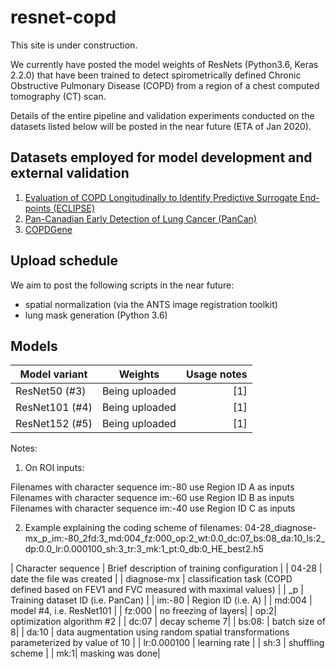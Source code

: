 # resnet-copd

This site is under construction.

We currently have posted the model weights of ResNets (Python3.6, Keras 2.2.0) that have been trained to detect spirometrically defined Chronic Obstructive Pulmonary Disease (COPD) from a region of a chest computed tomography (CT) scan.

Details of the entire pipeline and validation experiments conducted on the datasets listed below will be posted in the near future (ETA of Jan 2020).

## Datasets employed for model development and external validation 
1. [Evaluation of COPD Longitudinally to Identify Predictive Surrogate End-points (ECLIPSE)](http://eclipse-copd.com)
2. [Pan-Canadian Early Detection of Lung Cancer (PanCan)](https://www.tfri.ca/our-research/research-project/early-detection-of-lung-cancer---a-pan-canadian-study)
3. [COPDGene](http://www.copdgene.org/)

## Upload schedule ## 
We aim to post the following scripts in the near future:
- spatial normalization (via the ANTS image registration toolkit)
- lung mask generation (Python 3.6)

## Models

| Model variant        | Weights           | Usage notes |
| ------------- |:-------------:| -----:|
| ResNet50  (#3)  | Being uploaded | [1] |
| ResNet101 (#4)     |    Being uploaded   |  [1]  |
| ResNet152 (#5)     |    Being uploaded   |  [1] |


Notes:
1. On ROI inputs:

Filenames with character sequence im:-80 use Region ID A as inputs
Filenames with character sequence im:-60 use Region ID B as inputs
Filenames with character sequence im:-40 use Region ID C as inputs

2. Example explaining the coding scheme of filenames:
04-28_diagnose-mx_p_im:-80_2fd:3_md:004_fz:000_op:2_wt:0.0_dc:07_bs:08_da:10_ls:2_dp:0.0_lr:0.000100_sh:3_tr:3_mk:1_pt:0_db:0_HE_best2.h5

| Character sequence  | Brief description of training configuration | 
| 04-28  |  date the file was created |
| diagnose-mx | classification task (COPD defined based on FEV1 and FVC measured with maximal values) |
| \_p | Training dataset ID (i.e. PanCan) |
| im:-80 | Region ID (i.e. A) |
| md:004 | model #4, i.e. ResNet101 |
| fz:000 | no freezing of layers|
| op:2| optimization algorithm #2 |
| dc:07 | decay scheme 7|
| bs:08: | batch size of 8|
| da:10 | data augmentation using random spatial transformations parameterized by value of 10 |
| lr:0.000100 | learning rate |
| sh:3 | shuffling scheme |
| mk:1| masking was done|
